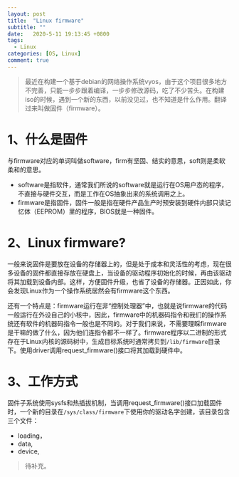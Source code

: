 ```yaml
---
layout: post
title:  "Linux firmware"
subtitle: ""
date:   2020-5-11 19:13:45 +0800
tags:
  - Linux
categories: [OS, Linux]
comment: true
---
```


> 最近在构建一个基于debian的网络操作系统vyos，由于这个项目很多地方不完善，只能一步步跟着编译，一步步修改源码，吃了不少苦头。在构建iso的时候，遇到一个新的东西，以前没见过，也不知道是什么作用。翻译过来叫做固件（firmware）。

# 1、什么是固件

与firmware对应的单词叫做software，firm有坚固、结实的意思，soft则是柔软柔和的意思。

- software是指软件，通常我们所说的software就是运行在OS用户态的程序，不直接与硬件交互，而是工作在OS抽象出来的系统调用之上。
- firmware是指固件，固件一般是指在硬件产品生产时预安装到硬件内部只读记忆体（EEPROM）里的程序，BIOS就是一种固件。

# 2、Linux firmware?

一般来说固件是要放在设备的存储器上的，但是处于成本和灵活性的考虑，现在很多设备的固件都直接存放在硬盘上，当设备的驱动程序初始化的时候，再由该驱动将其加载到设备内部。这样，方便固件升级，也省了设备的存储器。正因如此，你会发现Linux作为一个操作系统居然会有firmware这个东西。

还有一个特点是：firmware运行在非“控制处理器”中，也就是说firmware的代码一般运行在外设自己的小核中，因此，firmware中的机器码指令和我们的操作系统还有软件的机器码指令一般也是不同的。对于我们来说，不需要理睬firmware是干嘛的做了什么，因为他们连指令都不一样了。firmware程序以二进制的形式存在于Linux内核的源码树中，生成目标系统时通常拷贝到`/lib/firmware`目录下。使用driver调用request_firmware()接口将其加载到硬件中。

# 3、工作方式

固件子系统使用sysfs和热插拔机制，当调用request_firmware()接口加载固件时，一个新的目录在`/sys/class/firmware`下使用你的驱动名字创建，该目录包含三个文件：

- loading，
- data,
- device,

> 待补充。